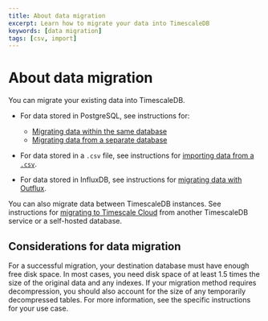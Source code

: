 ```yaml
---
title: About data migration
excerpt: Learn how to migrate your data into TimescaleDB
keywords: [data migration]
tags: [csv, import]
---
```


# About data migration

You can migrate your existing data into TimescaleDB.

*   For data stored in PostgreSQL, see instructions for:
    *   [Migrating data within the same database][same-db]
    *   [Migrating data from a separate database][different-db]

*   For data stored in a `.csv` file, see instructions for [importing data from
    a `.csv`][import-data].

*   For data stored in InfluxDB, see instructions for [migrating data with
    Outflux][outflux].

You can also migrate data between TimescaleDB instances. See instructions for
[migrating to Timescale Cloud][mst-to-cloud] from another TimescaleDB service or
a self-hosted database.

## Considerations for data migration

For a successful migration, your destination database must have enough free disk
space. In most cases, you need disk space of at least 1.5 times the size of the
original data and any indexes. If your migration method requires decompression,
you should also account for the size of any temporarily decompressed tables. For
more information, see the specific instructions for your use case.

[different-db]: /timescaledb/:currentVersion:/how-to-guides/migrate-data/different-db/
[import-data]: /timescaledb/:currentVersion:/how-to-guides/migrate-data/import-csv/
[mst-to-cloud]: /cloud/:currentVersion:/migrate-to-cloud/
[outflux]: /timescaledb/:currentVersion:/how-to-guides/migrate-data/migrate-influxdb/
[same-db]: /timescaledb/:currentVersion:/how-to-guides/migrate-data/same-db/
